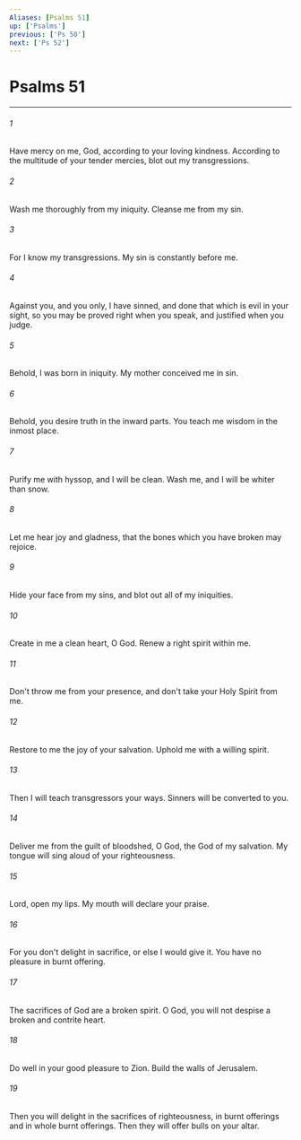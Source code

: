 ```yaml
---
Aliases: [Psalms 51]
up: ['Psalms']
previous: ['Ps 50']
next: ['Ps 52']
---
```

# Psalms 51
***





###### 1 

Have mercy on me, God, according to your loving kindness. According to the multitude of your tender mercies, blot out my transgressions. 



###### 2 

Wash me thoroughly from my iniquity. Cleanse me from my sin. 



###### 3 

For I know my transgressions. My sin is constantly before me. 



###### 4 

Against you, and you only, I have sinned, and done that which is evil in your sight, so you may be proved right when you speak, and justified when you judge. 



###### 5 

Behold, I was born in iniquity. My mother conceived me in sin. 



###### 6 

Behold, you desire truth in the inward parts. You teach me wisdom in the inmost place. 



###### 7 

Purify me with hyssop, and I will be clean. Wash me, and I will be whiter than snow. 



###### 8 

Let me hear joy and gladness, that the bones which you have broken may rejoice. 



###### 9 

Hide your face from my sins, and blot out all of my iniquities. 



###### 10 

Create in me a clean heart, O God. Renew a right spirit within me. 



###### 11 

Don't throw me from your presence, and don't take your Holy Spirit from me. 



###### 12 

Restore to me the joy of your salvation. Uphold me with a willing spirit. 



###### 13 

Then I will teach transgressors your ways. Sinners will be converted to you. 



###### 14 

Deliver me from the guilt of bloodshed, O God, the God of my salvation. My tongue will sing aloud of your righteousness. 



###### 15 

Lord, open my lips. My mouth will declare your praise. 



###### 16 

For you don't delight in sacrifice, or else I would give it. You have no pleasure in burnt offering. 



###### 17 

The sacrifices of God are a broken spirit. O God, you will not despise a broken and contrite heart. 



###### 18 

Do well in your good pleasure to Zion. Build the walls of Jerusalem. 



###### 19 

Then you will delight in the sacrifices of righteousness, in burnt offerings and in whole burnt offerings. Then they will offer bulls on your altar.
